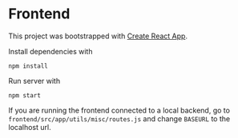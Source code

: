 # Frontend

This project was bootstrapped with [Create React App](https://github.com/facebook/create-react-app).

Install dependencies with
```
npm install
```

Run server with
```
npm start
```

If you are running the frontend connected to a local backend, go to `frontend/src/app/utils/misc/routes.js` and change `BASEURL` to the localhost url. 
